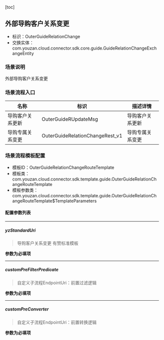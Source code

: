 [toc]

## 外部导购客户关系变更
- 标识：OuterGuideRelationChange
- 交换实体：com.youzan.cloud.connector.sdk.core.guide.GuideRelationChangeExchangeEntity
### 场景说明
外部导购客户关系变更
### 场景流程入口

名称 | 标识 | 描述详情
---|---|---
导购客户关系更新 | OuterGuideRUpdateMsg | 导购客户关系更新
导购专属关系变更 | OuterGuideRelationChangeRest_v1 | 导购专属关系变更

### 场景流程模板配置
- 模板ID：OuterGuideRelationChangeRouteTemplate
- 模板类：com.youzan.cloud.connector.sdk.template.guide.OuterGuideRelationChangeRouteTemplate
- 模板参数类：com.youzan.cloud.connector.sdk.template.guide.OuterGuideRelationChangeRouteTemplate$TemplateParameters

#### 配置参数列表

---
##### yzStandardUri
> 导购客户关系变更 有赞标准模板

**参数为必填项**

---
##### customPreFilterPredicate
> 自定义子流程EndpointUri：前置过滤逻辑

**参数为必填项**

---
##### customPreConverter
> 自定义子流程EndpointUri：前置转换逻辑

**参数为必填项**


